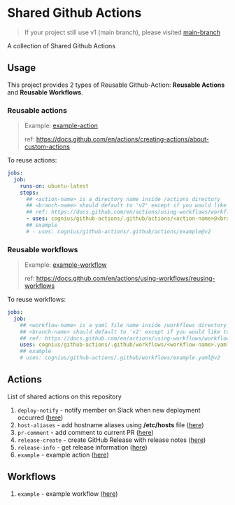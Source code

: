 # Shared Github Actions

> If your project still use v1 (main branch),
> please visited [main-branch](https://github.com/cognius/github-actions/tree/main)

A collection of Shared Github Actions

## Usage

This project provides 2 types of Reusable Github-Action:
**Reusable Actions** and **Reusable Workflows**.

### Reusable actions

> Example: [example-action][example-action-path]
> 
> ref: https://docs.github.com/en/actions/creating-actions/about-custom-actions

To reuse actions:

```yaml
jobs:
  job:
    runs-on: ubuntu-latest
    steps:
      ## <action-name> is a directory name inside /actions directory
      ## <branch-name> should default to 'v2' except if you would like to test your working actions
      ## ref: https://docs.github.com/en/actions/using-workflows/workflow-syntax-for-github-actions#example-using-a-public-action-in-a-subdirectory
      - uses: cognius/github-actions/.github/actions/<action-name>@<branch-name>
      ## example
      # - uses: cognius/github-actions/.github/actions/example@v2
```

### Reusable workflows

> Example: [example-workflow][example-workflow-path]
> 
> ref: https://docs.github.com/en/actions/using-workflows/reusing-workflows

To reuse workflows:

```yaml
jobs:
  job:
    ## <workflow-name> is a yaml file name inside /workflows directory
    ## <branch-name> should default to 'v2' except if you would like to test your working workflow
    ## ref: https://docs.github.com/en/actions/using-workflows/workflow-syntax-for-github-actions#jobsjob_iduses
    uses: cognius/github-actions/.github/workflows/<workflow-name>.yaml@<branch-name>
    ## example
    # uses: cognius/github-actions/.github/workflows/example.yaml@v2
```

## Actions

List of shared actions on this repository

1. `deploy-notify` - notify member on Slack when new deployment occurred ([here][deploy-notify-action-path])
2. `host-aliases` - add hostname aliases using **/etc/hosts** file ([here][host-aliases-action-path])
3. `pr-comment` - add comment to current PR ([here][pr-comment-action-path])
4. `release-create` - create GitHub Release with release notes ([here][release-create-action-path])
5. `release-info` - get release information ([here][release-info-action-path])
6. `example` - example action ([here][example-action-path])

[deploy-notify-action-path]: ./.github/actions/deploy-notify/README.md
[host-aliases-action-path]: ./.github/actions/host-aliases/README.md
[pr-comment-action-path]: ./.github/actions/pr-comment/README.md
[release-create-action-path]: ./.github/actions/release-create/README.md
[release-info-action-path]: ./.github/actions/release-info/README.md
[example-action-path]: ./.github/actions/example/README.md

## Workflows

1. `example` - example workflow ([here][example-workflow-path])

[example-workflow-path]: ./.github/workflows/README.md
